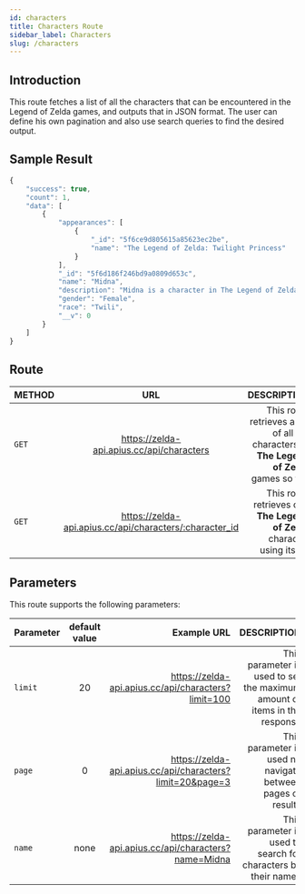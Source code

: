 ```yaml
---
id: characters
title: Characters Route
sidebar_label: Characters
slug: /characters
---
```


## Introduction

This route fetches a list of all the characters that can be encountered in the Legend of Zelda games, and outputs that in JSON format. The user can define his own pagination and also use search queries to find the desired output. 

## Sample Result

```javascript
{
    "success": true,
    "count": 1,
    "data": [
        {
            "appearances": [
                {
                    "_id": "5f6ce9d805615a85623ec2be",
                    "name": "The Legend of Zelda: Twilight Princess"
                }
            ],
            "_id": "5f6d186f246bd9a0809d653c",
            "name": "Midna",
            "description": "Midna is a character in The Legend of Zelda...",
            "gender": "Female",
            "race": "Twili",
            "__v": 0
        }
    ]
}
```


## Route

| METHOD        |      URL      |   DESCRIPTION |
| ------------- | :-----------: | -----: |
| `GET`         | https://zelda-api.apius.cc/api/characters | This route retrieves a list of all the characters of **The Legend of Zelda** games so far. |
| `GET`         | https://zelda-api.apius.cc/api/characters/:character_id | This route retrieves one **The Legend of Zelda** character using its ID. |

## Parameters

This route supports the following parameters:

| Parameter        |      default value      | Example URL |  DESCRIPTION |
| ------------- | :-----------: | -----: |  -----: |
| `limit`        | 20 | https://zelda-api.apius.cc/api/characters?limit=100 | This parameter is used to set the maximum amount of items in the response |
| `page`         | 0 | https://zelda-api.apius.cc/api/characters?limit=20&page=3 | This parameter is used no navigate between pages of results |
| `name`         | none | https://zelda-api.apius.cc/api/characters?name=Midna  | This parameter is used to search for characters by their names |
